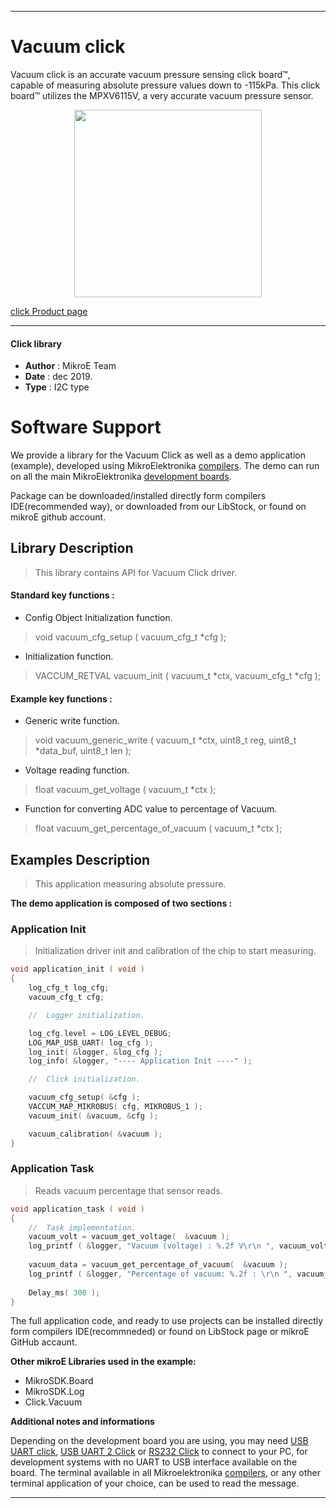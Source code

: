 
---
# Vacuum click

Vacuum click is an accurate vacuum pressure sensing click board™, capable of measuring absolute pressure values down to -115kPa. This click board™ utilizes the MPXV6115V, a very accurate vacuum pressure sensor.

<p align="center">
  <img src="https://download.mikroe.com/images/click_for_ide/vacuum_click.png" height=300px>
</p>

[click Product page](<https://www.mikroe.com/vacuum-click>)

---


#### Click library 

- **Author**        : MikroE Team
- **Date**          : dec 2019.
- **Type**          : I2C type


# Software Support

We provide a library for the Vacuum Click 
as well as a demo application (example), developed using MikroElektronika 
[compilers](https://shop.mikroe.com/compilers). 
The demo can run on all the main MikroElektronika [development boards](https://shop.mikroe.com/development-boards).

Package can be downloaded/installed directly form compilers IDE(recommended way), or downloaded from our LibStock, or found on mikroE github account. 

## Library Description

> This library contains API for Vacuum Click driver.

#### Standard key functions :

- Config Object Initialization function.
> void vacuum_cfg_setup ( vacuum_cfg_t *cfg ); 
 
- Initialization function.
> VACCUM_RETVAL vacuum_init ( vacuum_t *ctx, vacuum_cfg_t *cfg );


#### Example key functions :

- Generic write function.
> void vacuum_generic_write ( vacuum_t *ctx, uint8_t reg, uint8_t *data_buf, uint8_t len );
 
- Voltage reading function.
> float vacuum_get_voltage ( vacuum_t *ctx );

- Function for converting ADC value to percentage of Vacuum.
> float vacuum_get_percentage_of_vacuum ( vacuum_t *ctx );

## Examples Description

> This application measuring absolute pressure.

**The demo application is composed of two sections :**

### Application Init 

> Initialization driver init and calibration of the chip to start measuring.

```c
void application_init ( void )
{
    log_cfg_t log_cfg;
    vacuum_cfg_t cfg;

    //  Logger initialization.

    log_cfg.level = LOG_LEVEL_DEBUG;
    LOG_MAP_USB_UART( log_cfg );
    log_init( &logger, &log_cfg );
    log_info( &logger, "---- Application Init ----" );

    //  Click initialization.

    vacuum_cfg_setup( &cfg );
    VACCUM_MAP_MIKROBUS( cfg, MIKROBUS_1 );
    vacuum_init( &vacuum, &cfg );

    vacuum_calibration( &vacuum );
}
```

### Application Task

> Reads vacuum percentage that sensor reads.

```c
void application_task ( void )
{
    //  Task implementation.
    vacuum_volt = vacuum_get_voltage(  &vacuum );
    log_printf ( &logger, "Vacuum (voltage) : %.2f V\r\n ", vacuum_volt );
     
    vacuum_data = vacuum_get_percentage_of_vacuum(  &vacuum );
    log_printf ( &logger, "Percentage of vacuum: %.2f : \r\n ", vacuum_data );
    
    Delay_ms( 300 );
}
```

The full application code, and ready to use projects can be  installed directly form compilers IDE(recommneded) or found on LibStock page or mikroE GitHub accaunt.

**Other mikroE Libraries used in the example:** 

- MikroSDK.Board
- MikroSDK.Log
- Click.Vacuum

**Additional notes and informations**

Depending on the development board you are using, you may need 
[USB UART click](https://shop.mikroe.com/usb-uart-click), 
[USB UART 2 Click](https://shop.mikroe.com/usb-uart-2-click) or 
[RS232 Click](https://shop.mikroe.com/rs232-click) to connect to your PC, for 
development systems with no UART to USB interface available on the board. The 
terminal available in all Mikroelektronika 
[compilers](https://shop.mikroe.com/compilers), or any other terminal application 
of your choice, can be used to read the message.



---

